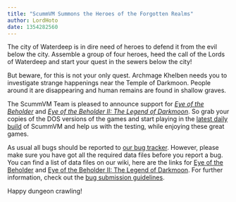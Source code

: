 ```yaml
---
title: "ScummVM Summons the Heroes of the Forgotten Realms"
author: LordHoto
date: 1354282560
---
```


The city of Waterdeep is in dire need of heroes to defend it from the evil below the city. Assemble a group of four heroes, heed the call of the Lords of Waterdeep and start your quest in the sewers below the city!

But beware, for this is not your only quest. Archmage Khelben needs you to investigate strange happenings near the Temple of Darkmoon. People around it are disappearing and human remains are found in shallow graves.

The ScummVM Team is pleased to announce support for [*Eye of the Beholder*](https://www.mobygames.com/game/eye-of-the-beholder) and [*Eye of the Beholder II: The Legend of Darkmoon*](https://www.mobygames.com/game/eye-of-the-beholder-ii-the-legend-of-darkmoon). So grab your copies of the DOS versions of the games and start playing in the [latest daily build](/downloads/#daily) of ScummVM and help us with the testing, while enjoying these great games.

As usual all bugs should be reported to [our bug tracker](http://bugs.scummvm.org/). However, please make sure you have got all the required data files before you report a bug. You can find a list of data files on our wiki, here are the links for [Eye of the Beholder](http://wiki.scummvm.org/index.php/Datafiles#Eye_of_the_Beholder) and [Eye of the Beholder II: The Legend of Darkmoon](http://wiki.scummvm.org/index.php/Datafiles#Eye_of_the_Beholder_II:_The_Legend_of_Darkmoon). For further information, check out the [bug submission guidelines](/faq/#question.report-bugs).

Happy dungeon crawling!

